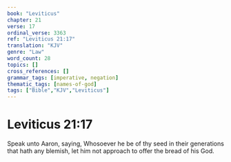 ```yaml
---
book: "Leviticus"
chapter: 21
verse: 17
ordinal_verse: 3363
ref: "Leviticus 21:17"
translation: "KJV"
genre: "Law"
word_count: 28
topics: []
cross_references: []
grammar_tags: [imperative, negation]
thematic_tags: [names-of-god]
tags: ["Bible","KJV","Leviticus"]
---
```


# Leviticus 21:17

Speak unto Aaron, saying, Whosoever he be of thy seed in their generations that hath any blemish, let him not approach to offer the bread of his God.
